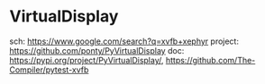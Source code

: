 # VirtualDisplay
sch: https://www.google.com/search?q=xvfb+xephyr project: https://github.com/ponty/PyVirtualDisplay doc: https://pypi.org/project/PyVirtualDisplay/, https://github.com/The-Compiler/pytest-xvfb
